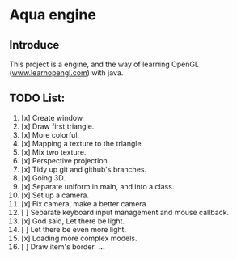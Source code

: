 # Aqua engine

## Introduce
This project is a engine, and the way of learning OpenGL (www.learnopengl.com) with java.

## TODO List:

1.  [x] Create window.
2.  [x] Draw first triangle.
3.  [x] More colorful.
4.  [x] Mapping a texture to the triangle.
5.  [x] Mix two texture.
6.  [x] Perspective projection.
7.  [x] Tidy up git and github's branches.
8.  [x] Going 3D.
9.  [x] Separate uniform in main, and into a class.
10. [x] Set up a camera.
11. [x] Fix camera, make a better camera.
12. [ ] Separate keyboard input management and mouse callback.
13. [x] God said, Let there be light.
14. [ ] Let there be even more light.
15. [x] Loading more complex models.
16. [ ] Draw item's border.
__...__
